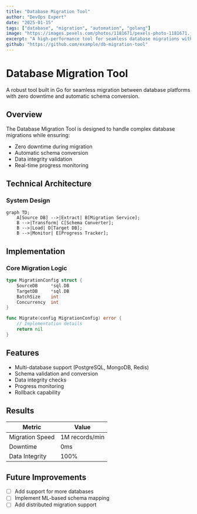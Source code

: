 ```yaml
---
title: "Database Migration Tool"
author: "DevOps Expert"
date: "2025-01-15"
tags: ["database", "migration", "automation", "golang"]
image: "https://images.pexels.com/photos/1181671/pexels-photo-1181671.jpeg"
excerpt: "A high-performance tool for seamless database migrations with zero downtime and automatic schema conversion."
github: "https://github.com/example/db-migration-tool"
---
```


# Database Migration Tool

A robust tool built in Go for seamless migration between database platforms with zero downtime and automatic schema conversion.

## Overview

The Database Migration Tool is designed to handle complex database migrations while ensuring:
- Zero downtime during migration
- Automatic schema conversion
- Data integrity validation
- Real-time progress monitoring

## Technical Architecture

### System Design

```mermaid
graph TD;
    A[Source DB] -->|Extract| B[Migration Service];
    B -->|Transform| C[Schema Converter];
    B -->|Load| D[Target DB];
    B -->|Monitor| E[Progress Tracker];
```

## Implementation

### Core Migration Logic

```go
type MigrationConfig struct {
    SourceDB     *sql.DB
    TargetDB     *sql.DB
    BatchSize    int
    Concurrency  int
}

func Migrate(config MigrationConfig) error {
    // Implementation details
    return nil
}
```

## Features

- Multi-database support (PostgreSQL, MongoDB, Redis)
- Schema validation and conversion
- Data integrity checks
- Progress monitoring
- Rollback capability

## Results

| Metric | Value |
|--------|--------|
| Migration Speed | 1M records/min |
| Downtime | 0ms |
| Data Integrity | 100% |

## Future Improvements

- [ ] Add support for more databases
- [ ] Implement ML-based schema mapping
- [ ] Add distributed migration support
